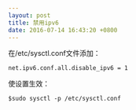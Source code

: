 ```yaml
---
layout: post
title: 禁用ipv6
date: 2016-07-14 16:43:20 +0800
---
```

在/etc/sysctl.conf文件添加：

`net.ipv6.conf.all.disable_ipv6 = 1`

使设置生效：

`$sudo sysctl -p /etc/sysctl.conf`
